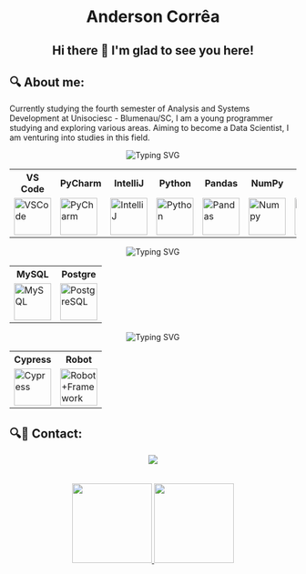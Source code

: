 <h1 align="center">Anderson Corrêa</h1>
<h2 align="center"> Hi there 👋 I'm glad to see you here! </h2> 

## 🔍 About me:
Currently studying the fourth semester of Analysis and Systems Development at Unisociesc - Blumenau/SC, I am a young programmer studying and exploring various areas. Aiming to become a Data Scientist, I am venturing into studies in this field.

<div align="center" style="text-align: center;">
    <img src="https://readme-typing-svg.herokuapp.com?font=Fira+Code&size=30&duration=3000&pause=1000&color=1C8D5B&center=true&vCenter=true&width=500&height=100&lines=Tools+and+languages" alt="Typing SVG")/>
</div>

<div align="center">
  <table>
    <tr>
      <th>VS Code</th>
      <th>PyCharm</th>
      <th>IntelliJ</th>
      <th>Python</th>
      <th>Pandas</th>
      <th>NumPy</th>
      <th>Java</th>
      <th>Postman</th>
    </tr>
    <tr>
      <td><img src="https://skillicons.dev/icons?i=vscode" alt="VSCode" width="65" height="65" /></td>
      <td><img src="https://skillicons.dev/icons?i=pycharm" alt="PyCharm" width="65" height="65" /></td>
      <td><img src="https://skillicons.dev/icons?i=idea" alt="IntelliJ" width="65" height="65" /></td>
      <td><img src="https://techstack-generator.vercel.app/python-icon.svg" alt="Python" width="65" height="65" /></td>
      <td><img src="https://img.icons8.com/?size=65&id=xSkewUSqtErH&format=png&color=000000" alt="Pandas" width="65" height="65"/></td>
      <td><img src="https://logosandtypes.com/wp-content/uploads/2024/02/numpy.svg" alt="Numpy" width="65" height="65"/></td>
      <td><img src="https://techstack-generator.vercel.app/java-icon.svg" alt="Java" width="65" height="65" /></td>
      <td><img src="https://skillicons.dev/icons?i=postman" alt="Postman" width="65" height="65" /></td>
    </tr>
  </table>
</div>

<div align="center" style="text-align: center;">
    <img src="https://readme-typing-svg.herokuapp.com?font=Fira+Code&size=30&duration=3000&pause=1000&color=4a7da4&center=true&vCenter=true&width=500&height=100&lines=DataBase" alt="Typing SVG")/>
</div>

<div align="center">
  <table>
    <tr>
      <th>MySQL</th>
      <th>Postgre</th>
    </tr>
    <tr>
      <td><img src="https://techstack-generator.vercel.app/mysql-icon.svg" alt="MySQL" width="65" height="65" /></td>
      <td><img src="https://skillicons.dev/icons?i=postgres" alt="PostgreSQL" width="65" height="65" /></td>
    </tr>
  </table>
</div>

<div align="center" style="text-align: center;">
    <img src="https://readme-typing-svg.herokuapp.com?font=Fira+Code&size=30&duration=3000&pause=1000&color=ff6163&center=true&vCenter=true&width=500&height=100&lines=Testing" alt="Typing SVG")/>
</div>

<div align="center">
  <table>
    <tr>
      <th>Cypress</th>
      <th>Robot</th>
    </tr>
    <tr>
      <td><img src="https://skillicons.dev/icons?i=cypress" alt="Cypress" width="65" height="65" /></td>
      <td><img src="https://static-00.iconduck.com/assets.00/robotframework-icon-512x512-wdkxkz5h.png" alt="Robot+Framework" width="65" height="65" /></td>
    </tr>
  </table>
</div>

## 🔍📱 Contact:
<div align="center"> 
  <a href="https://www.linkedin.com/in/anderson-andy-correa/" target="_blank"><img src="https://img.shields.io/badge/-LinkedIn-%230077B5?style=for-the-badge&logo=linkedin&logoColor=white" target="_blank"></a> 
</div>
<br></br>

<div align="center">
  <a href="https://github.com/Anderson-Andy-Correa">
  <img height="140em" src="https://github-readme-stats.vercel.app/api?username=Anderson-Andy-Correa&show_icons=true&theme=dracula&include_all_commits=true&count_private=true"/>
  <img height="140em" src="https://github-readme-stats.vercel.app/api/top-langs/?username=Anderson-Andy-Correa&layout=compact&langs_count=7&theme=dracula"/>
</div> 
